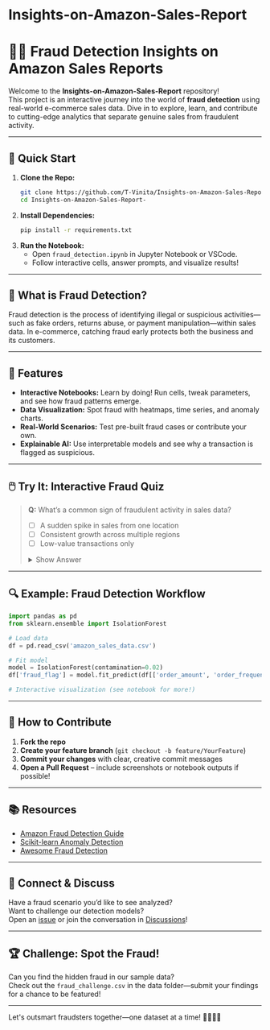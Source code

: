 # Insights-on-Amazon-Sales-Report
# 🕵️‍♀️ Fraud Detection Insights on Amazon Sales Reports

Welcome to the **Insights-on-Amazon-Sales-Report** repository!  
This project is an interactive journey into the world of **fraud detection** using real-world e-commerce sales data. Dive in to explore, learn, and contribute to cutting-edge analytics that separate genuine sales from fraudulent activity.

---

## 🚀 Quick Start

1. **Clone the Repo:**
   ```bash
   git clone https://github.com/T-Vinita/Insights-on-Amazon-Sales-Report-.git
   cd Insights-on-Amazon-Sales-Report-
   ```
2. **Install Dependencies:**
   ```bash
   pip install -r requirements.txt
   ```
3. **Run the Notebook:**
   - Open `fraud_detection.ipynb` in Jupyter Notebook or VSCode.
   - Follow interactive cells, answer prompts, and visualize results!

---

## 🧐 What is Fraud Detection?

Fraud detection is the process of identifying illegal or suspicious activities—such as fake orders, returns abuse, or payment manipulation—within sales data. In e-commerce, catching fraud early protects both the business and its customers.

---

## 🎯 Features

- **Interactive Notebooks:** Learn by doing! Run cells, tweak parameters, and see how fraud patterns emerge.
- **Data Visualization:** Spot fraud with heatmaps, time series, and anomaly charts.
- **Real-World Scenarios:** Test pre-built fraud cases or contribute your own.
- **Explainable AI:** Use interpretable models and see why a transaction is flagged as suspicious.

---

## 🖱️ Try It: Interactive Fraud Quiz

> **Q:** What’s a common sign of fraudulent activity in sales data?
>
> - [ ] A sudden spike in sales from one location  
> - [ ] Consistent growth across multiple regions  
> - [ ] Low-value transactions only  
>
> <details>
> <summary>Show Answer</summary>
>
> **A:** A sudden spike in sales from one location is a classic fraud red flag!
>
> </details>

---

## 🔍 Example: Fraud Detection Workflow

```python
import pandas as pd
from sklearn.ensemble import IsolationForest

# Load data
df = pd.read_csv('amazon_sales_data.csv')

# Fit model
model = IsolationForest(contamination=0.02)
df['fraud_flag'] = model.fit_predict(df[['order_amount', 'order_frequency']])

# Interactive visualization (see notebook for more!)
```

---

## 🌟 How to Contribute

1. **Fork the repo**
2. **Create your feature branch** (`git checkout -b feature/YourFeature`)
3. **Commit your changes** with clear, creative commit messages
4. **Open a Pull Request** – include screenshots or notebook outputs if possible!

---

## 📚 Resources

- [Amazon Fraud Detection Guide](https://aws.amazon.com/solutions/implementations/amazon-fraud-detector/)
- [Scikit-learn Anomaly Detection](https://scikit-learn.org/stable/modules/outlier_detection.html)
- [Awesome Fraud Detection](https://github.com/je-suis-tm/awesome-fraud-detection)

---

## 💬 Connect & Discuss

Have a fraud scenario you’d like to see analyzed?  
Want to challenge our detection models?  
Open an [issue](https://github.com/T-Vinita/Insights-on-Amazon-Sales-Report-/issues) or join the conversation in [Discussions](https://github.com/T-Vinita/Insights-on-Amazon-Sales-Report-/discussions)!

---

## 🏆 Challenge: Spot the Fraud!

Can you find the hidden fraud in our sample data?  
Check out the `fraud_challenge.csv` in the data folder—submit your findings for a chance to be featured!

---

Let's outsmart fraudsters together—one dataset at a time! 👩‍💻👨‍💻
